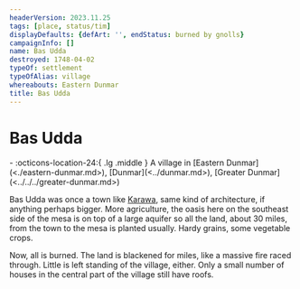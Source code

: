 ```yaml
---
headerVersion: 2023.11.25
tags: [place, status/tim]
displayDefaults: {defArt: '', endStatus: burned by gnolls}
campaignInfo: []
name: Bas Udda
destroyed: 1748-04-02
typeOf: settlement
typeOfAlias: village
whereabouts: Eastern Dunmar
title: Bas Udda
---
```

# Bas Udda
<div class="grid cards ext-narrow-margin ext-one-column" markdown>
-  
    :octicons-location-24:{ .lg .middle } A village in [Eastern Dunmar](<./eastern-dunmar.md>), [Dunmar](<../dunmar.md>), [Greater Dunmar](<../../../greater-dunmar.md>)  
</div>


Bas Udda was once a town like [Karawa](<./karawa.md>), same kind of architecture, if anything perhaps bigger. More agriculture, the oasis here on the southeast side of the mesa is on top of a large aquifer so all the land, about 30 miles, from the town to the mesa is planted usually. Hardy grains, some vegetable crops.


Now, all is burned. The land is blackened for miles, like a massive fire raced through. Little is left standing of the village, either. Only a small number of houses in the central part of the village still have roofs.







